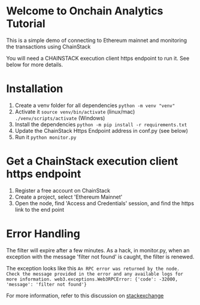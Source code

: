 # Welcome to Onchain Analytics Tutorial
This is a simple demo of connecting to Ethereum mainnet and monitoring the transactions using ChainStack

You will need a CHAINSTACK execution client https endpoint to run it.  See below for more details.

# Installation
1. Create a venv folder for all dependencies
`python -m venv "venv"`
2. Activate it 
`source venv/bin/activate`  (linux/mac)
`./venv/scripts/activate`   (Windows)
3. Install the dependencies 
`python -m pip install -r requirements.txt`
4. Update the ChainStack Https Endpoint address in conf.py (see below)
5. Run it
`python monitor.py`

# Get a ChainStack execution client https endpoint
1. Register a free account on ChainStack
2. Create a project, select 'Ethereum Mainnet'
3. Open the node, find 'Access and Credentials' session, and find the https link to the end point


# Error Handling

The filter will expire after a few minutes. As a hack, in monitor.py, when an exception with the message 'filter not found' is caught, the filter is renewed. 

The exception looks like this
`An RPC error was returned by the node. Check the message provided in the error and any available logs for more information.
web3.exceptions.Web3RPCError: {'code': -32000, 'message': 'filter not found'}
`

For more information, refer to this discussion on [stackexchange](https://ethereum.stackexchange.com/questions/112467/web3-py-filter-not-found)
